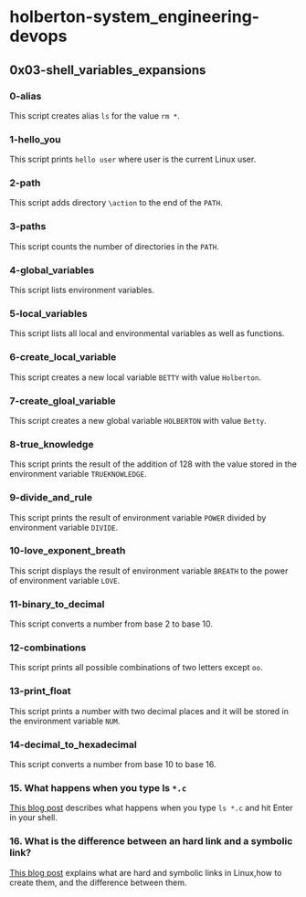 # holberton-system_engineering-devops
## 0x03-shell_variables_expansions
### 0-alias
This script creates alias `ls` for the value `rm *`. 
### 1-hello_you
This script prints `hello user` where user is the current Linux user. 
### 2-path
This script adds directory `\action` to the end of the `PATH`. 
### 3-paths
This script counts the number of directories in the `PATH`. 
### 4-global_variables
This script lists environment variables. 
### 5-local_variables
This script lists all local and environmental variables as well as functions. 
### 6-create_local_variable
This script creates a new local variable `BETTY` with value `Holberton`. 
### 7-create_gloal_variable
This script creates a new global variable `HOLBERTON` with value `Betty`. 
### 8-true_knowledge
This script prints the result of the addition of 128 with the value stored in the environment variable `TRUEKNOWLEDGE`. 
### 9-divide_and_rule
This script prints the result of environment variable `POWER` divided by environment variable `DIVIDE`. 
### 10-love_exponent_breath
This script displays the result of environment variable `BREATH` to the power of environment variable `LOVE`. 
### 11-binary_to_decimal
This script converts a number from base 2 to base 10.
### 12-combinations
This script prints all possible combinations of two letters except `oo`. 
### 13-print_float
This script prints a number with two decimal places and it will be stored in the environment variable `NUM`. 
### 14-decimal_to_hexadecimal
This script converts a number from base 10 to base 16. 
### 15. What happens when you type ls `*.c`
[This blog post](URL_TO_BLOG_POST_HERE) describes what happens when you type `ls *.c` and hit Enter in your shell. 
### 16. What is the difference between an hard link and a symbolic link? 
[This blog post](URL_TO_BLOG_POST_HERE) explains what are hard and symbolic links in Linux,how to create them, and the difference between them.  
